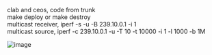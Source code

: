 clab and ceos, code from trunk  
make deploy or make destroy  
multicast receiver, iperf -s -u -B 239.10.0.1 -i 1  
multicast source,   iperf -c 239.10.0.1  -u -T 10 -t 10000 -i 1 -l 1000 -b 1M  

![image](https://github.com/wzhu-arista/avd-mc3/assets/108952813/a007a2b3-08a5-4f4d-a728-3114fc13c980)

